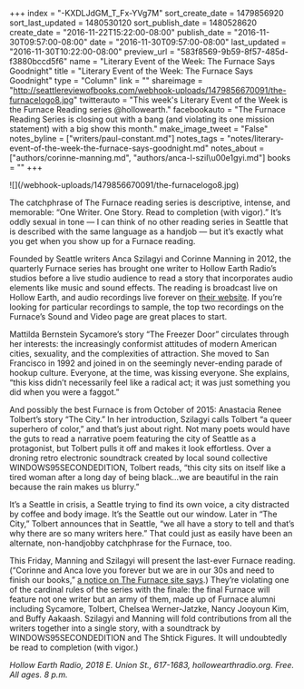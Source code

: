 +++
index = "-KXDLJdGM_T_Fx-YVg7M"
sort_create_date = 1479856920
sort_last_updated = 1480530120
sort_publish_date = 1480528620
create_date = "2016-11-22T15:22:00-08:00"
publish_date = "2016-11-30T09:57:00-08:00"
date = "2016-11-30T09:57:00-08:00"
last_updated = "2016-11-30T10:22:00-08:00"
preview_url = "583f8569-9b59-8f57-485d-f3880bccd5f6"
name = "Literary Event of the Week: The Furnace Says Goodnight"
title = "Literary Event of the Week: The Furnace Says Goodnight"
type = "Column"
link = ""
shareimage = "http://seattlereviewofbooks.com/webhook-uploads/1479856670091/the-furnacelogo8.jpg"
twitterauto = "This week's Literary Event of the Week is the Furnace Reading series @hollowearth."
facebookauto = "The Furnace Reading Series is closing out with a bang (and violating its one mission statement) with a big show this month."
make_image_tweet = "False"
notes_byline = ["writers/paul-constant.md"]
notes_tags = "notes/literary-event-of-the-week-the-furnace-says-goodnight.md"
notes_about = ["authors/corinne-manning.md", "authors/anca-l-szil\u00e1gyi.md"]
books = ""
+++
<p class="image">![](/webhook-uploads/1479856670091/the-furnacelogo8.jpg)</p>

The catchphrase of The Furnace reading series is descriptive, intense, and memorable: “One Writer. One Story. Read to completion (with vigor).” It’s oddly sexual in tone — I can think of no other reading series in Seattle that is described with the same language as a handjob — but it’s exactly what you get when you show up for a Furnace reading. 

Founded by Seattle writers Anca Szilagyi and Corinne Manning in 2012, the quarterly Furnace series has brought one writer to Hollow Earth Radio’s studios before a live studio audience to read a story that incorporates audio elements like music and sound effects. The reading is broadcast live on Hollow Earth, and audio recordings live forever on [their website](https://thefurnaceseattle.wordpress.com). If you’re looking for particular recordings to sample, the top two recordings on the Furnace’s Sound and Video page are great places to start. 

Mattilda Bernstein Sycamore’s story “The Freezer Door” circulates through her interests: the increasingly conformist attitudes of modern American cities, sexuality, and the complexities of attraction. She moved to San Francisco in 1992 and joined in on the seemingly never-ending parade of hookup culture. Everyone, at the time, was kissing everyone. She explains, “this kiss didn’t necessarily feel like a radical act; it was just something you did when you were a faggot.”

And possibly the best Furnace is from October of 2015: Anastacia Renee Tolbert’s story “The City.” In her introduction, Szilagyi calls Tolbert “a queer superhero of color,” and that’s just about right. Not many poets would have the guts to read a narrative poem featuring the city of Seattle as a protagonist, but Tolbert pulls it off and makes it look effortless. Over a droning retro electronic soundtrack created by local sound collective WINDOWS95SECONDEDITION, Tolbert reads, “this city sits on itself like a tired woman after a long day of being black…we are beautiful in the rain because the rain makes us blurry.”  

It’s a Seattle in crisis, a Seattle trying to find its own voice, a city distracted by coffee and body image. It’s the Seattle out our window. Later in “The City,” Tolbert announces that in Seattle, “we all have a story to tell and that’s why there are so many writers here.” That could just as easily have been an alternate, non-handjobby catchphrase for the Furnace, too.

This Friday, Manning and Szilagyi will present the last-ever Furnace reading. (“Corinne and Anca love you forever but we are in our 30s and need to finish our books,” [a notice on The Furnace site says](https://thefurnaceseattle.wordpress.com/2016/10/13/the-furnace-says-goodnight/).) They’re violating one of the cardinal rules of the series with the finale: the final Furnace will feature not one writer but an army of them, made up of Furnace alumni including Sycamore, Tolbert, Chelsea Werner-Jatzke, Nancy Jooyoun Kim, and Buffy Aakaash. Szilagyi and Manning will fold contributions from all the writers together into a single story, with a soundtrack by WINDOWS95SECONDEDITION and The Shtick Figures. It will undoubtedly be read to completion (with vigor.)

*Hollow Earth Radio, 2018 E. Union St., 617-1683, hollowearthradio.org. Free. All ages. 8 p.m.*


